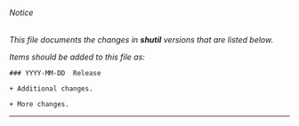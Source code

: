 ###### Notice

*This file documents the changes in **shutil** versions that are listed below.*

*Items should be added to this file as:*

	### YYYY-MM-DD  Release

	+ Additional changes.

	+ More changes.

* * *


